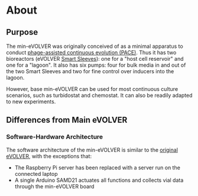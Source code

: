 # About

## Purpose

The min-eVOLVER was originally conceived of as a minimal apparatus to conduct [phage-assisted continuous evolution (PACE)](../custom-experiments/epace/). Thus it has two bioreactors (eVOLVER [Smart Sleeves](../../hardware/smart-sleeve/)): one for a "host cell reservoir" and one for a "lagoon". It also has six pumps: four for bulk media in and out of the two Smart Sleeves and two for fine control over inducers into the lagoon.

However, base min-eVOLVER can be used for most continuous culture scenarios, such as turbidostat and chemostat. It can also be readily adapted to new experiments.

## Differences from Main eVOLVER

### Software-Hardware Architecture

The software architecture of the min-eVOLVER is similar to the [original eVOLVER](../../software/overview-of-software-architecture.md), with the exceptions that:&#x20;

* The Raspberry Pi server has been replaced with a server run on the connected laptop&#x20;
* A single Arduino SAMD21 actuates all functions and collects vial data through the min-eVOLVER board
